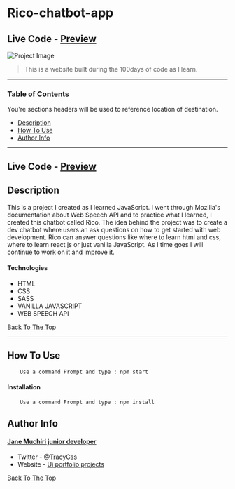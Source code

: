 # Rico-chatbot-app
## Live Code - [Preview](https://muchirijane.github.io/Rico-chatbot/)
<!-- ctrl+shift+v : preview -->
![Project Image](img/day-16.gif)


> This is a website built during the 100days of code as I learn.

---

### Table of Contents
You're sections headers will be used to reference location of destination.

- [Description](#description)
- [How To Use](#how-to-use)
- [Author Info](#author-info)

---

## Live Code - [Preview](https://muchirijane.github.io/Rico-chatbot/)

## Description

This is a project I created as I learned JavaScript. I went through Mozilla's documentation about Web Speech API and to practice what I learned, I created this chatbot called Rico. The idea behind the project was to create a dev chatbot where users an ask questions on how to get started with web development. Rico can answer questions like where to learn html and css, where to learn react js or just vanilla JavaScript. As I time goes I will continue to work on it and improve it.

#### Technologies

- HTML
- CSS
- SASS
- VANILLA JAVASCRIPT
- WEB SPEECH API


[Back To The Top](Rico-chatbit-app)

---

## How To Use
```JS
    Use a command Prompt and type : npm start
```

#### Installation
```JS
    Use a command Prompt and type : npm install
```
 
## Author Info
#### [Jane Muchiri junior developer ](https://github.com/muchirijane)

- Twitter - [@TracyCss](https://twitter.com/TracyCss)
- Website - [Ui portfolio projects](https://janemuchiri.com)

[Back To The Top](Rico-chatbit-app)
